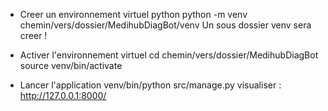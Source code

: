 - Creer un environnement virtuel python 
    python -m venv chemin/vers/dossier/MedihubDiagBot/venv 
Un sous dossier venv sera creer !

- Activer l'environnement virtuel
    cd chemin/vers/dossier/MedihubDiagBot
    source venv/bin/activate

- Lancer l'application 
    venv/bin/python src/manage.py
    visualiser : http://127.0.0.1:8000/